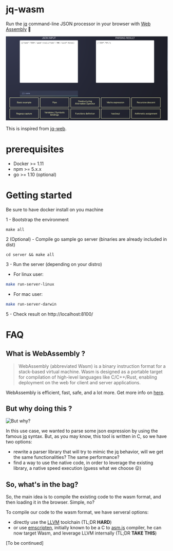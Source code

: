 # jq-wasm
Run the [jq](https://github.com/stedolan/jq) command-line JSON processor in your browser with [Web Assembly](https://webassembly.org/) 👊

![ui](docs/screenshot.png)

This is inspired from [jq-web](https://github.com/fiatjaf/jq-web).

# prerequisites

- Docker >= 1.11
- npm >= 5.x.x
- go >= 1.10 (optional)

# Getting started

Be sure to have docker install on you machine

1 - Bootstrap the environment
```
make all
```

2 (Optional) - Compile go sample go server (binaries are already included in dist)
```
cd server && make all
```

3 - Run the server (depending on your distro)

- For linux user:
```bash
make run-server-linux
```

- For mac user:
```bash
make run-server-darwin
```

5 - Check result on http://localhost:8100/

# FAQ

## What is WebAssembly ? 

> WebAssembly (abbreviated Wasm) is a binary instruction format for a stack-based virtual machine. Wasm is designed as a portable target for compilation of high-level languages like C/C++/Rust, enabling deployment on the web for client and server applications.

WebAssembly is efficient, fast, safe, and a lot more. Get more info on [here](https://webassembly.org/).

## But why doing this ?

![But why?](https://media.giphy.com/media/1M9fmo1WAFVK0/giphy.gif)

In this use case, we wanted to parse some json expression by using the famous [jq](https://github.com/stedolan/jq) syntax.
But, as you may know, this tool is written in C, so we have two options:
- rewrite a parser library that will try to mimic the jq behavior, will we get the same functionalities? The same performance? 
- find a way to use the native code, in order to leverage the existing library, a native speed execution (guess what we choose 😛)

## So, what's in the bag?

So, the main idea is to compile the existing code to the wasm format, and then loading it in the browser. Simple, no?

To compile our code to the wasm format, we have serveral options:
- directly use the [LLVM](http://llvm.org/) toolchain (TL;DR **HARD**)
- or use [emscripten](https://emscripten.org/), initially known to be a C to [asm.js](http://asmjs.org/) compiler, he can now target Wasm, and leverage LLVM internally (TL;DR **TAKE THIS**)

[To be continued]

